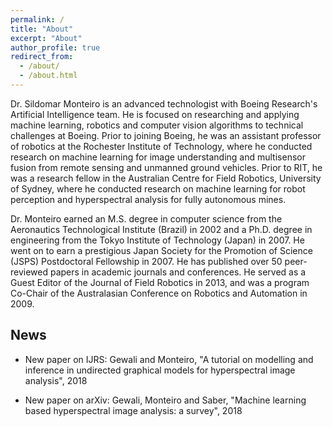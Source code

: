 ```yaml
---
permalink: /
title: "About"
excerpt: "About"
author_profile: true
redirect_from: 
  - /about/
  - /about.html
---
```


Dr. Sildomar Monteiro is an advanced technologist with Boeing Research's Artificial Intelligence team. He is focused on researching and applying machine learning, robotics and computer vision algorithms to technical challenges at Boeing. Prior to joining Boeing, he was an assistant professor of robotics at the Rochester Institute of Technology, where he conducted research on machine learning for image understanding and multisensor fusion from remote sensing and unmanned ground vehicles. Prior to RIT, he was a research fellow in the Australian Centre for Field Robotics, University of Sydney, where he conducted research on machine learning for robot perception and hyperspectral analysis for fully autonomous mines.

Dr. Monteiro earned an M.S. degree in computer science from the Aeronautics Technological Institute (Brazil) in 2002 and a Ph.D. degree in engineering from the Tokyo Institute of Technology (Japan) in 2007. He went on to earn a prestigious Japan Society for the Promotion of Science (JSPS) Postdoctoral Fellowship in 2007. He has published over 50 peer-reviewed papers in academic journals and conferences. He served as a Guest Editor of the Journal of Field Robotics in 2013, and was a program Co-Chair of the Australasian Conference on Robotics and Automation in 2009. 

## News

* New paper on IJRS: Gewali and Monteiro, "A tutorial on modelling and inference in undirected graphical models for hyperspectral image analysis", 2018

* New paper on arXiv: Gewali, Monteiro and Saber, "Machine learning based hyperspectral image analysis: a survey", 2018
